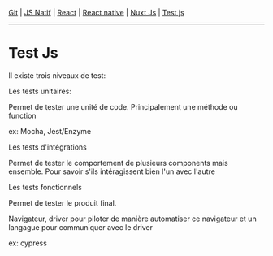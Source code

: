 
[Git](https://github.com/d0ganoo/Docs/blob/master/git.md) | [JS Natif](https://github.com/d0ganoo/Docs/blob/master/JS_Natif.md)   | [React](https://github.com/d0ganoo/Docs/blob/master/react.md) | [React native](https://github.com/d0ganoo/Docs/blob/master/react_native.md) | [Nuxt Js](https://github.com/d0ganoo/Docs/blob/master/nuxt.md) | [Test js](https://github.com/d0ganoo/Docs/blob/master/testJS.md)

* * * 

# Test Js

Il existe trois niveaux de test:

Les tests unitaires:

  Permet de tester une unité de code. Principalement une méthode ou function 
  
  ex: Mocha, Jest/Enzyme

Les tests d'intégrations

  Permet de tester le comportement de plusieurs components mais ensemble. Pour savoir s'ils intéragissent bien l'un avec l'autre

Les tests fonctionnels 

  Permet de tester le produit final.

  Navigateur, driver pour piloter de manière automatiser ce navigateur et un langague pour communiquer avec le driver
  
  ex: cypress
